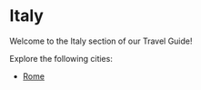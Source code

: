 # Italy

Welcome to the Italy section of our Travel Guide!

Explore the following cities:
- [Rome](./rome.md)